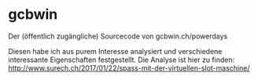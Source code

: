# gcbwin
Der (öffentlich zugängliche) Sourcecode von gcbwin.ch/powerdays

Diesen habe ich aus purem Interesse analysiert und verschiedene interessante Eigenschaften festgestellt. Die Analyse ist hier zu finden:
http://www.surech.ch/2017/01/22/spass-mit-der-virtuellen-slot-maschine/